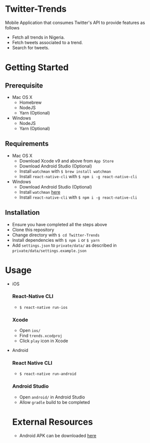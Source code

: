 # Twitter-Trends
Mobile Application that consumes Twitter's API to provide features as follows
- Fetch all trends in Nigeria.
- Fetch tweets associated to a trend.
- Search for tweets.

# Getting Started
## Prerequisite
- Mac OS X
  - Homebrew
  - NodeJS
  - Yarn (Optional)
- Windows
  - NodeJS
  - Yarn (Optional)
## Requirements
- Mac OS X
  - Download Xcode v9 and above from `App Store`
  - Download Android Studio (Optional)
  - Install `watchman` with `$ brew install watchman`
  - Install `react-native-cli` with `$ npm i -g react-native-cli`
- Windows
  - Download Android Studio (Optional)
  - Install `watchman` [here](https://facebook.github.io/watchman/docs/install.html)
  - Install `react-native-cli` with `$ npm i -g react-native-cli`
## Installation
- Ensure you have completed all the steps above
- Clone this repository
- Change directory with `$ cd Twitter-Trends`
- Install dependencies with `$ npm i` or `$ yarn`
- Add `settings.json` to `private/data/` as described in `private/data/settings.example.json`

# Usage
- iOS

  ### React-Native CLI
  - `$ react-native run-ios`

  ### Xcode
  - Open `ios/`
  - Find `trends.xcodproj`
  - Click `play` icon in Xcode

- Android
  ### React Native CLI
  - `$ react-native run-android`
  ### Android Studio
  - Open `android/` in Android Studio
  - Allow `gradle` build to be completed

  # External Resources
  - Android APK can be downloaded [here](https://drive.google.com/file/d/1ujTebXiO_wv4U98t9EsqXe-TbRI1tjF6/view)